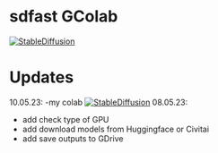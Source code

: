 # sdfast GColab


[![StableDiffusion](https://i.imgur.com/qHFSvw7.png)](https://colab.research.google.com/github/kopaTIbch/sdfast/blob/main/Untitled1.ipynb)

# Updates
10.05.23:
-my colab
[![StableDiffusion](https://i.imgur.com/qHFSvw7.png)](https://colab.research.google.com/github/kopaTIbch/sdfast/blob/main/Untitled0.ipynb)
08.05.23:
- add check type of GPU
- add download models from Huggingface or Civitai
- add save outputs to GDrive
